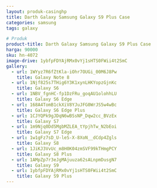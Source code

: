 ```yaml
---
layout: produk-casinghp
title: Darth Galaxy Samsung Galaxy S9 Plus Case
categories: samsung
tags: galaxy

# Produk
product-title: Darth Galaxy Samsung Galaxy S9 Plus Case
harga: 90000
sku: hn-4072
image-drive: 1ybfpFDYAjRMx0vYj1sHTS0FWii4t2SmC
gallery:
  - url: 1WYyz7R6fZtKla-iOhr7OUGi_00M6J8Pw
    title: Galaxy Note 8
  - url: 1Njf825s7THig6Y3K1xynLHKYopzGjnKc
    title: Galaxy S6
  - url: 1NBV_fgnHC-fp1DzFRu_goqAU1olohhLU
    title: Galaxy S6 Edge
  - url: 168A4TomB1ckXiV8YJuJFG0WrJS5w4wBc
    title: Galaxy S6 Edge Plus
  - url: 1CJYQPk9gJDqN6wBSsNP_Dqw2cc_BVzEx
    title: Galaxy S7
  - url: 1m9Njq0DdSMgbMZLEA_tYpjhTw_N2bEoi
    title: Galaxy S7 Edge
  - url: 1w1gFz7sD_U-leS-X-8XoN__dCdp4Zgls
    title: Galaxy S8
  - url: 1JiKJ3VvUc_m8H0K04zmSVF99kTHmgPCY
    title: Galaxy S8 Plus
  - url: 1AMpZp7r3eJgMAjuuza62sALnpmDusgN7
    title: Galaxy S9
  - url: 1ybfpFDYAjRMx0vYj1sHTS0FWii4t2SmC
    title: Galaxy S9 Plus
---
```

